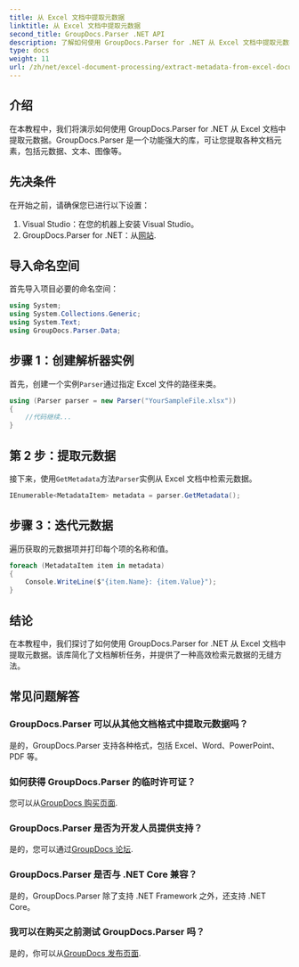 ```yaml
---
title: 从 Excel 文档中提取元数据
linktitle: 从 Excel 文档中提取元数据
second_title: GroupDocs.Parser .NET API
description: 了解如何使用 GroupDocs.Parser for .NET 从 Excel 文档中提取元数据。请按照本分步教程进行操作。
type: docs
weight: 11
url: /zh/net/excel-document-processing/extract-metadata-from-excel-document/
---
```

## 介绍
在本教程中，我们将演示如何使用 GroupDocs.Parser for .NET 从 Excel 文档中提取元数据。GroupDocs.Parser 是一个功能强大的库，可让您提取各种文档元素，包括元数据、文本、图像等。
## 先决条件
在开始之前，请确保您已进行以下设置：
1. Visual Studio：在您的机器上安装 Visual Studio。
2.  GroupDocs.Parser for .NET：从[网站](https://releases.groupdocs.com/parser/net/).

## 导入命名空间
首先导入项目必要的命名空间：
```csharp
using System;
using System.Collections.Generic;
using System.Text;
using GroupDocs.Parser.Data;
```
## 步骤 1：创建解析器实例
首先，创建一个实例`Parser`通过指定 Excel 文件的路径来类。
```csharp
using (Parser parser = new Parser("YourSampleFile.xlsx"))
{
    //代码继续...
}
```
## 第 2 步：提取元数据
接下来，使用`GetMetadata`方法`Parser`实例从 Excel 文档中检索元数据。
```csharp
IEnumerable<MetadataItem> metadata = parser.GetMetadata();
```
## 步骤 3：迭代元数据
遍历获取的元数据项并打印每个项的名称和值。
```csharp
foreach (MetadataItem item in metadata)
{
    Console.WriteLine($"{item.Name}: {item.Value}");
}
```

## 结论
在本教程中，我们探讨了如何使用 GroupDocs.Parser for .NET 从 Excel 文档中提取元数据。该库简化了文档解析任务，并提供了一种高效检索元数据的无缝方法。

## 常见问题解答
### GroupDocs.Parser 可以从其他文档格式中提取元数据吗？
是的，GroupDocs.Parser 支持各种格式，包括 Excel、Word、PowerPoint、PDF 等。
### 如何获得 GroupDocs.Parser 的临时许可证？
您可以从[GroupDocs 购买页面](https://purchase.groupdocs.com/temporary-license/).
### GroupDocs.Parser 是否为开发人员提供支持？
是的，您可以通过[GroupDocs 论坛](https://forum.groupdocs.com/c/parser/17).
### GroupDocs.Parser 是否与 .NET Core 兼容？
是的，GroupDocs.Parser 除了支持 .NET Framework 之外，还支持 .NET Core。
### 我可以在购买之前测试 GroupDocs.Parser 吗？
是的，你可以从[GroupDocs 发布页面](https://releases.groupdocs.com/).